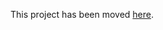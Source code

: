 This project has been moved [here](https://github.com/simondlevy/MulticopterSim/tree/master/Extras/nengo).
